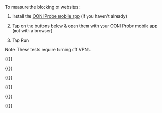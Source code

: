 To measure the blocking of websites:

1. Install the [OONI Probe mobile app](https://ooni.io/install/) (if you haven't already)

2. Tap on the buttons below & open them with your OONI Probe mobile app (not with a browser)

3. Tap Run

Note: These tests require turning off VPNs.

{{<oonibtn href="https://run.ooni.io/nettest?ta=%7B%22urls%22%3A+%5B%22https%3A%2F%2Fwww.skype.com%2F%22%2C+%22https%3A%2F%2Fwww.linkedin.com%2F%22%2C+%22https%3A%2F%2Ftwitter.com%2F%22%2C+%22https%3A%2F%2Fweb.whatsapp.com%2F%22%2C+%22https%3A%2F%2Fwww.facebook.com%2F%22%2C+%22https%3A%2F%2Fhangouts.google.com%2F%22%2C+%22https%3A%2F%2Fwww.snapchat.com%2F%22%2C+%22https%3A%2F%2Fwww.instagram.com%2F%22%2C+%22https%3A%2F%2Fwww.truecaller.com%2F%22%2C+%22https%3A%2F%2Fwww.viber.com%2F%22%2C+%22https%3A%2F%2Fline.me%2F%22%2C+%22https%3A%2F%2Fwww.tumblr.com%2F%22%2C+%22https%3A%2F%2Fwww.youtube.com%2F%22%5D%7D&tn=web_connectivity&mv=1.2.0" text="Test Social Media (13 urls)" >}}

{{<oonibtn href="https://run.ooni.io/nettest?ta=%7B%22urls%22%3A+%5B%22https%3A%2F%2Fwww.torproject.org%2F%22%2C+%22https%3A%2F%2Fpsiphon.ca%2F%22%2C+%22https%3A%2F%2Fgetlantern.org%2F%22%2C+%22https%3A%2F%2Fwww.tunnelbear.com%2F%22%2C+%22https%3A%2F%2Fwww.getoutline.org%2F%22%2C+%22http%3A%2F%2Fstealthchat.com%2F%22%2C+%22https%3A%2F%2Fwww.hotspotshield.com%2F%22%2C+%22https%3A%2F%2Fnordvpn.com%2F%22%2C+%22https%3A%2F%2Fwww.expressvpn.com%2F%22%2C+%22https%3A%2F%2Fwww.ipvanish.com%2F%22%2C+%22https%3A%2F%2Fwww.cyberghostvpn.com%2F%22%5D%7D&tn=web_connectivity&mv=1.2.0" text="Test VPNs (11 urls)" >}}

{{<oonibtn href="https://run.ooni.io/nettest?ta=%7B%22urls%22%3A+%5B%22http%3A%2F%2Fwww.seneweb.com%2F%22%2C+%22https%3A%2F%2Fsenego.com%2F%22%2C+%22https%3A%2F%2Fwww.leral.net%2F%22%2C+%22https%3A%2F%2Fwww.dakaractu.com%2F%22%2C+%22https%3A%2F%2Fwww.senenews.com%2F%22%2C+%22http%3A%2F%2Fxalimasn.com%2F%22%2C+%22https%3A%2F%2Fwww.xibar.net%2F%22%2C+%22http%3A%2F%2Fwww.rewmi.com%2F%22%2C+%22https%3A%2F%2Fwww.pressafrik.com%2F%22%2C+%22https%3A%2F%2Fwww.ndarinfo.com%2F%22%2C+%22http%3A%2F%2Fwww.planete-senegal.com%2F%22%2C+%22http%3A%2F%2Fwww.walf-groupe.com%2F%22%2C+%22https%3A%2F%2Fwww.senxibar.com%2F%22%2C+%22http%3A%2F%2Fwww.ledakarois.net%2F%22%2C+%22http%3A%2F%2Flesoleil.sn%2F%22%2C+%22https%3A%2F%2Fwww.setal.net%2F%22%2C+%22https%3A%2F%2Fwww.lequotidien.sn%2F%22%2C+%22http%3A%2F%2Fwww.sudonline.sn%2F%22%2C+%22https%3A%2F%2Fwww.koldanews.com%2F%22%2C+%22http%3A%2F%2Fwww.rts.sn%2F%22%2C+%22http%3A%2F%2Fwww.lasenegalaise.com%2F%22%2C+%22http%3A%2F%2Fsudfmsenradio.com%2F%22%2C+%22https%3A%2F%2Fwww.asfiyahi.org%2F%22%2C+%22https%3A%2F%2Fwww.au-senegal.com%2F%3Flang%3Dfr%22%2C+%22https%3A%2F%2Fwww.marodi.tv%2F%22%2C+%22http%3A%2F%2Fwww.dakarmatin.com%2F%22%2C+%22http%3A%2F%2Fnouvelhorizon.sn%2F%22%2C+%22http%3A%2F%2Fwww.nouvelhorizon-senegal.com%2F%22%2C+%22https%3A%2F%2Fallafrica.com%2Fsenegal%2F%22%2C+%22http%3A%2F%2Fwww.adakar.com%2F%22%2C+%22https%3A%2F%2Fwww.arenebi.com%2F%22%2C+%22http%3A%2F%2Fwww.devoircitoyen.fr%2F%22%2C+%22http%3A%2F%2Fhomeviewsenegal.com%2F%22%2C+%22https%3A%2F%2Fwww.igfm.sn%2F%22%2C+%22http%3A%2F%2Fwww.leuksenegal.com%2F%22%2C+%22http%3A%2F%2Fwww.sen24heures.com%2F%22%2C+%22http%3A%2F%2Fwww.seneplus.com%2F%22%2C+%22https%3A%2F%2Fnews.sen360.sn%2F%22%2C+%22http%3A%2F%2Fwww.aps.sn%2F%22%2C+%22http%3A%2F%2Fwww.enqueteplus.com%2F%22%2C+%22http%3A%2F%2Fwww.nouvelobs.com%2Ftag%2Fsenegal%22%2C+%22http%3A%2F%2Fwww.excaf.com%2Ftv.php%3Fidtv%3D1%22%2C+%22https%3A%2F%2F2stv.net%2F%22%2C+%22http%3A%2F%2Fwww.panapress.com%2F%22%2C+%22https%3A%2F%2Frsf.org%2Fen%2Fsenegal%22%2C+%22https%3A%2F%2Fwww.hrw.org%2Fafrica%2Fsenegal%22%2C+%22https%3A%2F%2Fwww.amnesty.org%2Fen%2Fcountries%2Fafrica%2Fsenegal%2F%22%2C+%22https%3A%2F%2Fwww.asutic.org%2F%22%2C+%22https%3A%2F%2Fwww.tostan.org%2Fprograms%2Fwhere-we-work%2Fsenegal%2F%22%2C+%22https%3A%2F%2Fwww.senegel.org%2F%22%2C+%22http%3A%2F%2Fwww.socialnetlink.org%2F%22%2C+%22https%3A%2F%2Fsenegad.wordpress.com%2F%22%2C+%22https%3A%2F%2Fwww.transparency.org%2Fcountry%2FSEN%22%2C+%22http%3A%2F%2Fp-a-i-sn.tripod.com%2F%22%2C+%22http%3A%2F%2Fwww.apr.sn%2F%22%2C+%22https%3A%2F%2Ffreedomhouse.org%2Freport%2Ffreedom-world%2F2018%2Fsenegal%22%2C+%22https%3A%2F%2Fwww.createaction.org%2F%22%2C+%22https%3A%2F%2Fwww.unenvironment.org%2Fexplore-topics%2Fgreen-economy%2Fwhat-we-do%2Fadvisory-services%2Fafrica-green-economy-project%2Fsenegal%22%2C+%22https%3A%2F%2Fwww.greenpeace.org%2Fafrica%2Ffr%2Ftag%2Fsenegal%2F%22%2C+%22http%3A%2F%2Flesgourmandisesdekarelle.com%2F%22%2C+%22http%3A%2F%2Fwww.makaila.fr%2F%22%2C+%22https%3A%2F%2Funfcs.org%2F%22%2C+%22https%3A%2F%2Fsenegaldaily.wordpress.com%2F%22%2C+%22https%3A%2F%2Fgams.be%2F%22%2C+%22https%3A%2F%2Fwww.thegirlgeneration.org%2Fregions%2Fsenegal%22%2C+%22https%3A%2F%2Forchidproject.org%2Fcountry%2Fsenegal%2F%22%2C+%22https%3A%2F%2Fplan-international.org%2Fsenegal%22%2C+%22https%3A%2F%2Fwww.alima-ngo.org%2Ffr%2F%22%2C+%22https%3A%2F%2Fwww.intrahealth.org%2Fcountries%2Fsenegal%22%2C+%22http%3A%2F%2Fwww.safeabortionwomensright.org%2Fcategory%2Fregion%2Fafrica%2Fsenegal%2F%22%2C+%22http%3A%2F%2Fwww.unaids.org%2Fen%2Fregionscountries%2Fcountries%2Fsenegal%22%2C+%22http%3A%2F%2Fendatiersmonde.org%2Finstit%2F%22%2C+%22http%3A%2F%2Finterculturaldimensions.org%2FHome.html%22%2C+%22http%3A%2F%2Fprometra.org%2F%22%2C+%22http%3A%2F%2Fbaabamaal.com%2F%22%2C+%22https%3A%2F%2Fwww.warime.com%2Fcallmoney%2Fchecking.zul%22%2C+%22https%3A%2F%2Fwww.jumia.sn%2F%22%2C+%22http%3A%2F%2Fwww.seneporno.com%2F%22%2C+%22https%3A%2F%2Fwww.commentcamarche.net%2F%22%2C+%22https%3A%2F%2Fwww.01net.com%2F%22%2C+%22https%3A%2F%2Fwww.canalplus-afrique.com%2F%22%2C+%22http%3A%2F%2Fwww.playvod-sn.com%2F%22%2C+%22http%3A%2F%2Fwww.wadr.org%2F%22%2C+%22http%3A%2F%2Ftekkisenegal.org%2F%22%2C+%22https%3A%2F%2Fwww.pasteflespatriotes.com%2F%22%2C+%22http%3A%2F%2Fmadicke2019.com%2F%22%2C+%22http%3A%2F%2Fissapresident.com%2F%22%2C+%22http%3A%2F%2Fidrissa-seck.com%2F%22%2C+%22https%3A%2F%2Frepubliquedesvaleurs.com%2F%22%2C+%22http%3A%2F%2Fact-senegal.com%2F%22%2C+%22https%3A%2F%2Fabdoul2019.org%2F%22%2C+%22http%3A%2F%2Fmacky-2019.com%2F%22%2C+%22http%3A%2F%2Fwww.grandparti.com%2F%22%2C+%22http%3A%2F%2Fpur2019.org%2F%22%2C+%22http%3A%2F%2Fwww.senegalboubess.sn%2F%22%2C+%22http%3A%2F%2Fwww.gueumsabopp.com%2F%22%2C+%22https%3A%2F%2Fcaravablogspot.blogspot.com%2F%22%2C+%22http%3A%2F%2Fapr.sn%2F%22%2C+%22https%3A%2F%2Fwww.guirassy.com%2F%22%2C+%22https%3A%2F%2Fs-u-d.com%2F%22%2C+%22http%3A%2F%2Fparti-rewmi.com%2F%22%2C+%22https%3A%2F%2Fwww.jengusenegal.com%2F%22%2C+%22https%3A%2F%2Fhadjibou2019.com%2F%22%2C+%22https%3A%2F%2Fpresident2019.com%2F%22%2C+%22http%3A%2F%2Fdakartimesnews.com%2F%22%2C+%22https%3A%2F%2Fsunubuzzsn.com%2F%22%2C+%22https%3A%2F%2Fwww.metrodakar.net%2F%22%2C+%22https%3A%2F%2Flimametti.com%2F%22%2C+%22https%3A%2F%2Fsunuelection.com%2F%22%2C+%22https%3A%2F%2Fthieydakar.net%2F%22%2C+%22https%3A%2F%2Fsanslimitesn.com%2F%22%2C+%22https%3A%2F%2Fgalsen221.com%2F%22%2C+%22https%3A%2F%2Femedia.sn%2F%22%2C+%22https%3A%2F%2Fsenegal-news.net%2F%22%2C+%22http%3A%2F%2Fleparcellois.com%2F%22%2C+%22https%3A%2F%2Fwww.senorama.com%2F%22%2C+%22https%3A%2F%2Fwww.vipeoples.net%2F%22%2C+%22https%3A%2F%2Fwww.sunuafrik.com%2F%22%2C+%22http%3A%2F%2Fsn2019.org%2F%22%2C+%22http%3A%2F%2Ftoutinfo.net%2F%22%2C+%22http%3A%2F%2Fletemoin.sn%2F%22%2C+%22http%3A%2F%2Finfosansfrontieres.com%2F%22%2C+%22https%3A%2F%2Fsenexalaat.com%2F%22%2C+%22https%3A%2F%2Fwww.cena.sn%2F%22%2C+%22http%3A%2F%2Flsdh.org%2F%22%2C+%22http%3A%2F%2Fraddho.com%2F%22%2C+%22http%3A%2F%2Famnesty.sn%2F%22%2C+%22http%3A%2F%2Fwww.congad.org%2F%22%2C+%22http%3A%2F%2Fwww.gradec.org%2F%22%2C+%22http%3A%2F%2Fwww.ongpacte.org%2F%22%2C+%22http%3A%2F%2Fwww.ong3d.org%2F%22%2C+%22https%3A%2F%2Fwww.samacarte.org%2F%22%2C+%22https%3A%2F%2Fsunuvote.com%2F%22%2C+%22http%3A%2F%2Fgoreeinstitut.org%2F%22%2C+%22https%3A%2F%2Fsenegalvote.org%2F%22%5D%7D&tn=web_connectivity&mv=1.2.0" text="Test Senegal (135 urls)" >}}

{{<oonibtn href="https://run.ooni.io/nettest?ta=%7B%22urls%22%3A+%5B%22http%3A%2F%2F234next.com%2F%22%2C+%22http%3A%2F%2Fdailyindependentnig.com%2F%22%2C+%22http%3A%2F%2Fe-expressnigeria.com%2F%22%2C+%22http%3A%2F%2Ffriendzdiary.com%2F%22%2C+%22http%3A%2F%2Fnewlagostimes.com%2F%22%2C+%22http%3A%2F%2Fnewsjournal.com.ng%2F%22%2C+%22http%3A%2F%2Fnewtelegraphonline.com%2F%22%2C+%22http%3A%2F%2Fnigerianobservernews.com%2F%22%2C+%22http%3A%2F%2Fpmnewsnigeria.com%2F%22%2C+%22http%3A%2F%2Fpremiumtimesng.com%2F%22%2C+%22http%3A%2F%2Fwww.blackplanet.com%2F%22%2C+%22http%3A%2F%2Fwww.blueprint.ng%2F%22%2C+%22http%3A%2F%2Fwww.businessdayonline.com%2F%22%2C+%22http%3A%2F%2Fwww.championnews.com.ng%2F%22%2C+%22http%3A%2F%2Fwww.compassnewspaper.com.ng%2F%22%2C+%22http%3A%2F%2Fwww.completesportsnigeria.com%2F%22%2C+%22http%3A%2F%2Fwww.dailytimes.ng%2F%22%2C+%22http%3A%2F%2Fwww.daylight.ng%2F%22%2C+%22http%3A%2F%2Fwww.gnaija.net%2F%22%2C+%22http%3A%2F%2Fwww.guardian.ng%2F%22%2C+%22http%3A%2F%2Fwww.hallmarknews.com%2F%22%2C+%22http%3A%2F%2Fwww.leadership.ng%2Fnga%2F%22%2C+%22http%3A%2F%2Fwww.naijaborn.com%2F%22%2C+%22http%3A%2F%2Fwww.naijapals.com%2F%22%2C+%22http%3A%2F%2Fwww.naijavideos.com%2F%22%2C+%22http%3A%2F%2Fwww.nationalmirroronline.net%2F%22%2C+%22http%3A%2F%2Fwww.nationalnetworkonline.com%2F%22%2C+%22http%3A%2F%2Fwww.newswatchdirect.com%2F%22%2C+%22http%3A%2F%2Fwww.osundefender.org%2F%22%2C+%22http%3A%2F%2Fwww.plus.friendite.com%2F%22%2C+%22http%3A%2F%2Fwww.punchng.com%2F%22%2C+%22http%3A%2F%2Fwww.skilledafricans.com%2F%22%2C+%22http%3A%2F%2Fwww.sunnewsonline.com%2F%22%2C+%22http%3A%2F%2Fwww.tell.ng%2F%22%2C+%22http%3A%2F%2Fwww.thenationonlineng.net%2F%22%2C+%22http%3A%2F%2Fwww.thetidenewsonline.com%2F%22%2C+%22http%3A%2F%2Fwww.thisdaylive.com%2F%22%2C+%22http%3A%2F%2Fwww.tribuneonlineng.com%2F%22%2C+%22http%3A%2F%2Fwww.vanguardngr.com%2F%22%2C+%22http%3A%2F%2Fwww.yarnme.com.ng%2F%22%2C+%22http%3A%2F%2Fwww.bbc.com%2Fhausa%2F%22%2C+%22http%3A%2F%2Fwww.bbchausa.com%2F%22%2C+%22http%3A%2F%2Fwww.igbofocus.co.uk%2F%22%2C+%22http%3A%2F%2Fwww.ipobgovernment.org%2F%22%2C+%22http%3A%2F%2Fwww.biafraland.com%2F%22%2C+%22http%3A%2F%2Fbiafraradio.com%2F%22%2C+%22http%3A%2F%2Fbiafranet.com%2F%22%2C+%22http%3A%2F%2Fwww.thebiafrastars.co%2F%22%2C+%22http%3A%2F%2Fwww.biafraforum.com%2F%22%2C+%22http%3A%2F%2Fwww.biafrainc.com%2F%22%2C+%22http%3A%2F%2Fwww.biafra.info%2F%22%2C+%22http%3A%2F%2Fwww.biafranigeriaworld.com%2F%22%2C+%22http%3A%2F%2Fwww.ekwenche.org%2F%22%2C+%22http%3A%2F%2Fwww.gobiafra.com%2F%22%2C+%22http%3A%2F%2Fwww.ustream.tv%2Fchannel%2Fbiafra-television%22%2C+%22http%3A%2F%2Fwww.biafrasay.com%2F%22%2C+%22http%3A%2F%2Fwww.bafmembers.com%2F%22%2C+%22http%3A%2F%2Fwww.thebiafrapost.com%2F%22%2C+%22http%3A%2F%2Fwww.naij.com%2F%22%2C+%22http%3A%2F%2Fwww.thebiafraherald.co%2F%22%2C+%22http%3A%2F%2Fwww.biafra.com%2F%22%2C+%22http%3A%2F%2Fwww.biafra.net%2F%22%2C+%22http%3A%2F%2Fwww.biafra.club%2F%22%2C+%22http%3A%2F%2Fwww.freennamdikanu.com%2F%22%2C+%22http%3A%2F%2Fwww.restoringbiafranationhood.info%2F%22%2C+%22http%3A%2F%2Fsaharareporters.com%2F%22%2C+%22https%3A%2F%2Fwww.islamicmovement.org%2F%22%2C+%22http%3A%2F%2Fimnig.org%2F%22%2C+%22https%3A%2F%2Fnostringsng.com%2F%22%2C+%22http%3A%2F%2Fnaijalez.com%2F%22%2C+%22http%3A%2F%2Fwww.bisialimifoundation.org%2F%22%2C+%22https%3A%2F%2Fig.wikipedia.org%2F%22%2C+%22https%3A%2F%2Fen.wikibooks.org%2F%22%2C+%22https%3A%2F%2Fen.wiktionary.org%2F%22%2C+%22https%3A%2F%2Fsimple.wikipedia.org%2F%22%2C+%22https%3A%2F%2Fwikimediafoundation.org%2F%22%2C+%22https%3A%2F%2Fwww.vanguardngr.com%2F%22%2C+%22http%3A%2F%2Fdailypost.ng%2F%22%2C+%22https%3A%2F%2Fpunchng.com%2F%22%2C+%22https%3A%2F%2Fwww.premiumtimesng.com%2F%22%2C+%22https%3A%2F%2Fbuzznigeria.com%2F%22%2C+%22http%3A%2F%2Fguardian.ng%2F%22%2C+%22https%3A%2F%2Fleadership.ng%2F%22%2C+%22http%3A%2F%2Fsunnewsonline.com%2F%22%2C+%22http%3A%2F%2Fwww.pmnewsnigeria.com%2F%22%2C+%22http%3A%2F%2Fwww.dailytrust.com.ng%2F%22%2C+%22https%3A%2F%2Fwww.naijanews.com%2F%22%2C+%22http%3A%2F%2Fwww.channelstv.com%2F%22%2C+%22https%3A%2F%2Fwww.nationalmirroronline.net%2F%22%2C+%22https%3A%2F%2Fwww.nairaland.com%2F%22%2C+%22https%3A%2F%2Fwww.businessdayonline.com%2F%22%2C+%22https%3A%2F%2Fnigeriaworld.com%2F%22%2C+%22http%3A%2F%2Fwww.theadvocatengr.com%2F%22%2C+%22http%3A%2F%2Fwww.nigerianobservernews.com%2F%22%2C+%22http%3A%2F%2Fnigerianpilot.com%2F%22%2C+%22http%3A%2F%2Fbusinessnews.com.ng%2F%22%2C+%22http%3A%2F%2Fwww.nationaldailyng.com%2F%22%2C+%22http%3A%2F%2Fwww.theabujainquirer.com%2F%22%2C+%22https%3A%2F%2Fwww.blueprint.ng%2F%22%2C+%22https%3A%2F%2Fnationalaccordnewspaper.com%2F%22%2C+%22https%3A%2F%2Fwww.naijaturnup.com%2F%22%2C+%22https%3A%2F%2Ftell.ng%2F%22%2C+%22http%3A%2F%2Fwww.imotrumpeta.com%2F%22%2C+%22http%3A%2F%2Fwww.networkafrica.com%2F%22%2C+%22http%3A%2F%2Fwww.nigeriannews.com%2F%22%2C+%22https%3A%2F%2Fwww.pulse.ng%2F%22%2C+%22http%3A%2F%2Finformationng.com%2F%22%2C+%22https%3A%2F%2Fwww.thecable.ng%2F%22%2C+%22https%3A%2F%2Fwww.nigerianbulletin.com%2F%22%2C+%22https%3A%2F%2Fnewsrescue.com%2F%22%2C+%22http%3A%2F%2Fwww.nigerianeye.com%2F%22%2C+%22https%3A%2F%2Fwww.onlinenigeria.com%2F%22%2C+%22https%3A%2F%2Fnaijagists.com%2F%22%2C+%22http%3A%2F%2Fwww.ladunliadinews.com%2F%22%2C+%22https%3A%2F%2Fwww.thetrentonline.com%2F%22%2C+%22https%3A%2F%2Fwww.lindaikejisblog.com%2F%22%2C+%22http%3A%2F%2Fwww.ogbongeblog.com%2F%22%2C+%22https%3A%2F%2Fwww.360nobs.com%2F%22%2C+%22https%3A%2F%2Fwww.bellanaija.com%2F%22%2C+%22https%3A%2F%2Fnotjustok.com%2F%22%2C+%22http%3A%2F%2Fomojuwa.com%2F%22%2C+%22https%3A%2F%2Fynaija.com%2F%22%2C+%22https%3A%2F%2Fmedium.com%2Ftechloy%22%2C+%22https%3A%2F%2Fwww.writersincharge.com%2Fblog%2F%22%2C+%22http%3A%2F%2Fwww.naijaloaded.com.ng%2F%22%2C+%22http%3A%2F%2Fwww.sisiyemmie.com%2F%22%2C+%22https%3A%2F%2Flailasnews.com%2F%22%2C+%22http%3A%2F%2Fwww.olufamous.com%2F%22%2C+%22http%3A%2F%2Fwww.dimmaumeh.com%2F%22%2C+%22https%3A%2F%2Fwww.jobberman.com%2Fblog%2F%22%2C+%22https%3A%2F%2Fwww.naijavibe.net%2F%22%2C+%22https%3A%2F%2Fcampusportalng.com%2F%22%2C+%22http%3A%2F%2Fkissesandhuggs.org%2F%22%2C+%22http%3A%2F%2Fwww.infashionrehab.com%2F%22%2C+%22https%3A%2F%2Fhealthsaveblog.com%2F%22%2C+%22https%3A%2F%2Fmisspetitenigeria.blogspot.com%2F%22%2C+%22http%3A%2F%2Falakija.com%2Fblog%2F%22%2C+%22https%3A%2F%2Fdarlingtonpeters.com%2F%22%2C+%22https%3A%2F%2Fgoonerdaily.com%2F%22%2C+%22https%3A%2F%2Fwww.thenigerianvoice.com%2F%22%2C+%22https%3A%2F%2Fnigerianstalk.org%2F%22%2C+%22https%3A%2F%2Fnigerianpolity.blogspot.com%2F%22%2C+%22http%3A%2F%2Fnigeriapoliticsonline.com%2F%22%2C+%22http%3A%2F%2Fwww.inecnigeria.org%2F%22%2C+%22https%3A%2F%2Fwww.ifes.org%2Fnigeria%22%2C+%22http%3A%2F%2Fatiku.org%2F%22%2C+%22https%3A%2F%2Fparadigmhq.org%2F%22%2C+%22https%3A%2F%2Faacparty.com%2F%22%2C+%22https%3A%2F%2Fkowaparty.com.ng%2F%22%2C+%22https%3A%2F%2Fwww.anrp.org.ng%2F%22%2C+%22https%3A%2F%2Falliancefornewnigeria.org%2F%22%2C+%22https%3A%2F%2Fapc.com.ng%2F%22%2C+%22http%3A%2F%2Fwww.socialistnigeria.org%2F%22%2C+%22http%3A%2F%2Fwww.jmpp.ng%2F%22%2C+%22http%3A%2F%2Flabourparty.ng%2F%22%2C+%22https%3A%2F%2Fwww.nationalinterestparty.com%2F%22%2C+%22http%3A%2F%2Fpeoplesdemocraticparty.com.ng%2F%22%2C+%22https%3A%2F%2Fyouthpartyng.com%2F%22%2C+%22http%3A%2F%2Fwww.eces.eu%2Fposts%2Feces-in-nigeria%22%2C+%22http%3A%2F%2Fwww.hurilaws.org%2F%22%2C+%22https%3A%2F%2Fwww.hrw.org%2Fworld-report%2F2018%2Fcountry-chapters%2Fnigeria%22%2C+%22https%3A%2F%2Fwww.hrw.org%2Fafrica%2Fnigeria%22%2C+%22https%3A%2F%2Fwww.amnestyusa.org%2Fcountries%2Fnigeria%2F%22%2C+%22https%3A%2F%2Fwww.nigeriarights.gov.ng%2F%22%2C+%22https%3A%2F%2Fwww.amnesty.org%2Fen%2Fcountries%2Fafrica%2Fnigeria%2Freport-nigeria%2F%22%2C+%22https%3A%2F%2Fwordpress.clarku.edu%2Fid125-womansrightsedu%2Fblog-posts%2Fwomens-rights-in-nigeria%2F%22%2C+%22https%3A%2F%2Fwww.wikigender.org%2Fwiki%2Fafrica-for-womens-rights-nigeria%2F%22%2C+%22https%3A%2F%2Fwww.genderindex.org%2Fcountry%2Fnigeria%2F%22%2C+%22https%3A%2F%2Fwww.womenforwomen.org%2Fwhat-we-do%2Fcountries%2Fnigeria%22%2C+%22https%3A%2F%2Fminorityrights.org%2Fcountry%2Fnigeria%2F%22%2C+%22http%3A%2F%2Fwww.ipob.org%2F%22%2C+%22https%3A%2F%2Fwww.bisialimifoundation.org%2F%22%2C+%22https%3A%2F%2Fwww.onescene.com%2Fprofiles%2FNG%2F%22%2C+%22http%3A%2F%2Fthe-ipf.com%2F2016%2F06%2F09%2Fhomosexuality-nigeria-young-lgbt%2F%22%2C+%22http%3A%2F%2Fwww.bisialimi.com%2F%22%2C+%22https%3A%2F%2Fwww.kehindebademosi.org%2F%22%2C+%22http%3A%2F%2Fwww.houseofrainbow.org%2F%22%2C+%22https%3A%2F%2Fqueeralliancenigeria.wordpress.com%2F%22%2C+%22https%3A%2F%2Fqueeralliancenigeria.blogspot.com%2F%22%2C+%22http%3A%2F%2Fwww.nes.org.ng%2F%22%2C+%22http%3A%2F%2Fwww.necorng.org%2F%22%2C+%22http%3A%2F%2Fwepnigeria.net%2F%22%2C+%22http%3A%2F%2Fwww.ncfnigeria.org%2F%22%2C+%22http%3A%2F%2Fledapnigeria.org%2Fprogrammes%2Fwomen-rights%2F%22%2C+%22http%3A%2F%2Fwomenconsortiumofnigeria.org%2F%22%2C+%22http%3A%2F%2Fwww.fida.org.ng%2F%22%2C+%22https%3A%2F%2Fwrapanigeria.org%2F%22%2C+%22http%3A%2F%2Fwww.nigerianorganisationofwomen.com%2F%22%2C+%22https%3A%2F%2Fnaijaplanet.com%2F%22%2C+%22https%3A%2F%2Fnigeriandating.com%2F%22%2C+%22https%3A%2F%2Fwww.nigerianchristiansingles.com%2F%22%2C+%22http%3A%2F%2Fwww.nigerian-dating.com%2F%22%2C+%22https%3A%2F%2Fwww.flirtnaija.ng%2F%22%2C+%22http%3A%2F%2Fwww.unaids.org%2Fen%2Fregionscountries%2Fcountries%2Fnigeria%22%2C+%22https%3A%2F%2Fwww.aidsmap.com%2FNigeria%2Fcat%2F1348%2F%22%2C+%22https%3A%2F%2Fwww.apin.org.ng%2F%22%2C+%22https%3A%2F%2Fwww.unicef.org%2Fnigeria%2Fhiv_aids.html%22%2C+%22http%3A%2F%2Fppfn.org%2F%22%2C+%22https%3A%2F%2Fwww.jumia.com.ng%2F%22%2C+%22http%3A%2F%2Freachnaija.com%2F%22%2C+%22https%3A%2F%2Fpunchng.com%2Fthe-nigerian-civil-war-in-pictures%2F%22%2C+%22https%3A%2F%2Fndani.tv%2F%22%2C+%22https%3A%2F%2Fwww.zeratv.com%2F%22%2C+%22https%3A%2F%2Firokotv.com%2F%22%2C+%22https%3A%2F%2Fwabiazo.com%2F%22%2C+%22http%3A%2F%2Fwww.lagosmeet.com%2F%22%2C+%22http%3A%2F%2Fwww.wizkidofficial.com%2F%22%2C+%22http%3A%2F%2Fwww.starboymusic.com%2F%22%2C+%22https%3A%2F%2Fwww.iamdavido.com%2F%22%2C+%22http%3A%2F%2Fwww.hknrecords.com%2F%22%2C+%22https%3A%2F%2Fwww.yemialadeofficial.com%2F%22%2C+%22https%3A%2F%2Fpeoplesdemocraticparty.com.ng%2F%22%2C+%22http%3A%2F%2Feie.ng%2F%22%2C+%22http%3A%2F%2Fyourbudgit.com%2F%22%2C+%22http%3A%2F%2Fwww.tracka.ng%2F%22%2C+%22http%3A%2F%2Fprocurementmonitor.org%2Fppdc%2F%22%2C+%22http%3A%2F%2Fwww.femifanikayode.org%2F%22%2C+%22http%3A%2F%2Fwww.renoomokri.org%2F%22%2C+%22https%3A%2F%2Fwww.channelstv.com%2F%22%2C+%22https%3A%2F%2Fgidifeed.com%2F%22%2C+%22http%3A%2F%2Fwww.bringbackourgirls.ng%2F%22%2C+%22http%3A%2F%2Fsituationroom.placng.org%2F%22%2C+%22http%3A%2F%2Fradiobiafra.co%2F%22%2C+%22http%3A%2F%2Fwww.biafratv.co%2F%22%2C+%22http%3A%2F%2Fbiafranigeriaworld.com%2F%22%2C+%22http%3A%2F%2Fwww.waado.org%2F%22%2C+%22http%3A%2F%2Fwww.nigerdeltaavengers.org%2F%22%2C+%22http%3A%2F%2Fwww.easternsun.tk%2F%22%2C+%22https%3A%2F%2Fwww.lnctoday.com%2F%22%2C+%22https%3A%2F%2Fwww.actionallianceng.org%2F%22%2C+%22https%3A%2F%2Fsowore2019.org%2F%22%2C+%22http%3A%2F%2Fabp.org.ng%2F%22%2C+%22https%3A%2F%2Fnationinprogress.org%2F%22%2C+%22http%3A%2F%2Fadcparty.org.ng%2F%22%2C+%22https%3A%2F%2Fwww.adp.ng%2F%22%2C+%22https%3A%2F%2Fagap.org.ng%2F%22%2C+%22https%3A%2F%2Fapdang.org%2F%22%2C+%22http%3A%2F%2Fwww.nlcng.org%2F%22%2C+%22http%3A%2F%2Fwww.nigerianbar.org.ng%2F%22%2C+%22http%3A%2F%2Ftundebakare.com%2F%22%2C+%22http%3A%2F%2Fwww.femiaribisala.com%2F%22%2C+%22https%3A%2F%2Fwww.icirnigeria.org%2F%22%2C+%22http%3A%2F%2Fatiku.org%2Faa%2F%22%2C+%22http%3A%2F%2Fwww.atikuabubakar2019.org%2F%22%2C+%22https%3A%2F%2Fnew.iamatikulated.com%2F%22%2C+%22http%3A%2F%2Fwww.reubenabati.com.ng%2F%22%2C+%22http%3A%2F%2Fwww.abubakarbukolasaraki.com%2F%22%2C+%22http%3A%2F%2Fdpc.com.ng%2F%22%2C+%22https%3A%2F%2Fgdpn.com.ng%2Findex%22%2C+%22https%3A%2F%2Fnortheaststaronline.com%2F%22%2C+%22http%3A%2F%2Fthepolitico.com.ng%2F%22%2C+%22http%3A%2F%2Flegacypartyofnigeria.blogspot.com%2F%22%2C+%22http%3A%2F%2Fmdp.org.ng%2F%22%2C+%22http%3A%2F%2Fnationalactioncouncil.ng%2F%22%2C+%22https%3A%2F%2Ffeladurotoye.net%2F%22%2C+%22https%3A%2F%2Fkingsleycmoghalu.com%2F%22%2C+%22http%3A%2F%2Fwww.ncp.org.ng%2F%22%2C+%22http%3A%2F%2Fwww.npm.com.ng%2F%22%2C+%22https%3A%2F%2Fwww.nrm.org.ng%2F%22%2C+%22http%3A%2F%2Fprovidencepeoplescongress.org%2F%22%2C+%22http%3A%2F%2Fwww.ngrwailers.com%2F%22%2C+%22http%3A%2F%2Fwww.wailersng.com%2F%22%2C+%22http%3A%2F%2Fwww.rebuildnigeriaparty.org%2F%22%2C+%22https%3A%2F%2Frestorationparty.org.ng%2F%22%2C+%22http%3A%2F%2Fwww.pppnigeria.org%2F%22%2C+%22https%3A%2F%2Fprp.com.ng%2F%22%2C+%22http%3A%2F%2Fpeoplestrust.ng%2F%22%2C+%22https%3A%2F%2Felection.org.ng%2F%22%2C+%22https%3A%2F%2Fwww.mercycorps.org%2Fcountries%2Fnigeria%22%2C+%22http%3A%2F%2Fwww.nnngo.org%2F%22%2C+%22https%3A%2F%2Fwww.tydanjumafoundation.org%2F%22%2C+%22http%3A%2F%2Fccgnigeria.org%2F%22%2C+%22http%3A%2F%2Fwww.cddwestafrica.org%2F%22%2C+%22https%3A%2F%2Fwww.legit.ng%2F%22%2C+%22https%3A%2F%2Fhausa.legit.ng%2F%22%2C+%22http%3A%2F%2Fwww.eserc.org%2F%22%2C+%22https%3A%2F%2Ffatefoundation.org%2F%22%2C+%22https%3A%2F%2Fwww.kind.org%2F%22%2C+%22https%3A%2F%2Fwww.ndpifoundation.org%2F%22%2C+%22https%3A%2F%2Fpindfoundation.org%2F%22%2C+%22http%3A%2F%2Fwww.tiwalola.org%2F%22%2C+%22http%3A%2F%2Fwww.yorubafoundation.org.uk%2F%22%2C+%22http%3A%2F%2Fohanezendigboenugu.org%2F%22%2C+%22http%3A%2F%2Fobindigbo.com.ng%2F%22%2C+%22https%3A%2F%2Fwww.salvationarmy.org%2Fihq%2Fnigeria%22%2C+%22https%3A%2F%2Fwww.elevatenews.com%2F%22%2C+%22http%3A%2F%2Fwww.nigerianmonitor.com%2F%22%2C+%22https%3A%2F%2Fwww.tribuneonlineng.com%2F%22%2C+%22http%3A%2F%2Fporscheclassy.com%2F%22%2C+%22http%3A%2F%2Fwww.aitonline.tv%2F%22%2C+%22http%3A%2F%2Fwww.galaxytvonline.com%2F%22%2C+%22http%3A%2F%2Fsilverbirdtv.com%2F%22%2C+%22https%3A%2F%2Fprnigeria.com%2F%22%2C+%22https%3A%2F%2Fwww.concisenews.global%2F%22%2C+%22https%3A%2F%2Fnigerianpilot.com%2F%22%2C+%22https%3A%2F%2Fwww.today.ng%2F%22%2C+%22http%3A%2F%2Fwww.informationng.com%2F%22%2C+%22https%3A%2F%2Fthewillnigeria.com%2Fnews%2F%22%2C+%22https%3A%2F%2Fodili.net%2F%22%2C+%22https%3A%2F%2F1push.ng%2F%22%2C+%22http%3A%2F%2Fpointblanknews.com%2Fpbn%2F%22%2C+%22https%3A%2F%2Fbounce.ng%2F%22%2C+%22https%3A%2F%2Fwww.247nigerianewsupdate.co%2F%22%2C+%22http%3A%2F%2Fwww.cnsng.org%2F%22%2C+%22https%3A%2F%2Fnewsflash.ng%2F%22%2C+%22https%3A%2F%2Fpersecondnews.com%2F%22%2C+%22https%3A%2F%2Fnigeriannet.com%2F%22%2C+%22http%3A%2F%2Fnaija247news.com%2F%22%2C+%22https%3A%2F%2Fwww.newsheadlines.com.ng%2F%22%2C+%22https%3A%2F%2Fwww.codewit.com%2F%22%2C+%22http%3A%2F%2Fdesertherald.com%2F%22%2C+%22https%3A%2F%2Fereporternews.com%2F%22%2C+%22http%3A%2F%2Ffreshangleng.com%2F%22%2C+%22https%3A%2F%2Fionigeria.com%2F%22%2C+%22https%3A%2F%2Felombah.com%2F%22%5D%7D&tn=web_connectivity&mv=1.2.0" text="Test Nigeria (315 urls)" >}}


{{<oonibtn href="https://run.ooni.io/nettest?ta=%7B%22urls%22%3A+%5B%22http%3A%2F%2Fwww.tremendanota.com%2F%22%2C+%22http%3A%2F%2Fcubadecide.org%2F%22%2C+%22https%3A%2F%2Fcubadecide.org%2F%22%2C+%22https%3A%2F%2Fwww.tremendanota.com%2F%22%2C+%22http%3A%2F%2Fwww.diariodecuba.com%2F%22%2C+%22https%3A%2F%2Fwww.revistaelestornudo.com%2F%22%2C+%22https%3A%2F%2Fwww.cibercuba.com%2F%22%2C+%22http%3A%2F%2Fwww.cibercuba.com%2F%22%2C+%22https%3A%2F%2Fwww.immigratemanitoba.com%2F%22%2C+%22http%3A%2F%2Fwww.therealcuba.com%2F%22%2C+%22http%3A%2F%2Fconexioncubana.net%2F%22%2C+%22http%3A%2F%2Fcubanology.com%2F%22%2C+%22http%3A%2F%2Fen.cubadebate.cu%2F%22%2C+%22http%3A%2F%2Fcubanosinfronteras.blogspot.com%2F%22%2C+%22http%3A%2F%2Fmiscelaneasdecuba.net%2F%22%2C+%22http%3A%2F%2Fnetforcuba.org%2F%22%2C+%22http%3A%2F%2Fpscuba.org%2F%22%2C+%22http%3A%2F%2Fmartinoticias.com%2F%22%2C+%22http%3A%2F%2Ftherealcuba.com%2F%22%2C+%22http%3A%2F%2Fooni.io%2F%22%2C+%22https%3A%2F%2Fooni.io%2F%22%2C+%22https%3A%2F%2Fooni.torproject.org%2F%22%2C+%22http%3A%2F%2Fooni.torproject.org%2F%22%2C+%22http%3A%2F%2Fwww.agendacuba.org%2F%22%2C+%22http%3A%2F%2Fwww.alpha66.org%2F%22%2C+%22http%3A%2F%2Fwww.alternativabolivariana.org%2F%22%2C+%22http%3A%2F%2Fwww.14ymedio.com%2F%22%2C+%22http%3A%2F%2Fwww.asambleasociedadcivilcuba.info%2F%22%2C+%22https%3A%2F%2Fwww.14ymedio.com%2F%22%2C+%22http%3A%2F%2Fwww.cartadecuba.org%2F%22%2C+%22http%3A%2F%2Fwww.baracuteycubano.blogspot.com%2F%22%2C+%22http%3A%2F%2Fwww.conocereisdeverdad.org%2F%22%2C+%22http%3A%2F%2Fwww.cubacenter.org%2F%22%2C+%22http%3A%2F%2Fwww.cubademocraciayvida.org%2F%22%2C+%22http%3A%2F%2Fwww.cubaencuentro.com%2F%22%2C+%22http%3A%2F%2Fwww.cubaeuropa.com%2F%22%2C+%22http%3A%2F%2Fwww.cubafreepress.org%2F%22%2C+%22http%3A%2F%2Fwww.cubalibredigital.com%2F%22%2C+%22http%3A%2F%2Fwww.cubamatinal.com%2F%22%2C+%22http%3A%2F%2Fwww.cubaliberal.org%2F%22%2C+%22http%3A%2F%2Fwww.cubanuestra.nu%2F%22%2C+%22http%3A%2F%2Fwww.cubanet.org%2F%22%2C+%22https%3A%2F%2Fwww.cubanet.org%2F%22%2C+%22http%3A%2F%2Fwww.damasdeblanco.com%2F%22%2C+%22http%3A%2F%2Fwww.desdecuba.com%2Fdimas%2F%22%2C+%22http%3A%2F%2Fwww.desdecuba.com%2Fsin_evasion%2F%22%2C+%22http%3A%2F%2Fwww.directorio.org%2F%22%2C+%22http%3A%2F%2Fwww.desdelahabana.net%2F%22%2C+%22http%3A%2F%2Fwww.hermanos.org%2F%22%2C+%22http%3A%2F%2Fwww.hispanocubana.org%2F%22%2C+%22http%3A%2F%2Fwww.lacasaazulcubana.blogspot.com%2F%22%2C+%22http%3A%2F%2Fwww.lanuevacuba.com%2F%22%2C+%22http%3A%2F%2Fwww.netforcuba.org%2F%22%2C+%22http%3A%2F%2Fwww.nuevoaccion.com%2F%22%2C+%22http%3A%2F%2Fwww.nationsencyclopedia.com%2FAmericas%2FCuba-ENVIRONMENT.html%22%2C+%22http%3A%2F%2Fwww.payolibre.com%2F%22%2C+%22http%3A%2F%2Fwww.solidaridadconcuba.com%2F%22%5D%7D&tn=web_connectivity&mv=1.2.0" text="Test Cuba (56 urls)" >}}

{{<oonibtn href="https://run.ooni.io/nettest?ta=%7B%22urls%22%3A+%5B%22https%3A%2F%2Fwww.tremendanota.com%2F%22%2C+%22http%3A%2F%2Fwww.diariodecuba.com%2F%22%2C+%22https%3A%2F%2Fwww.cibercuba.com%2F%22%2C+%22http%3A%2F%2Flaredcubana.blogspot.com%2F%22%2C+%22https%3A%2F%2Fwww.revistaelestornudo.com%2F%22%2C+%22https%3A%2F%2Fwww.amnestyusa.org%2F%22%2C+%22https%3A%2F%2Fwww.immigratemanitoba.com%2F%22%2C+%22http%3A%2F%2Fwww.diariodecuba.co%2F%22%2C+%22http%3A%2F%2Fwww.siju.com%2F%22%2C+%22https%3A%2F%2Fproyectoinventario.org%2F%22%2C+%22https%3A%2F%2Fooni.io%2F%22%2C+%22https%3A%2F%2Fooni.torproject.org%2F%22%2C+%22http%3A%2F%2Fwww.tremendanota.com%2F%22%2C+%22http%3A%2F%2Fwww.therealcuba.com%2F%22%2C+%22https%3A%2F%2Fwww.transparency.org%2Fcountry%2FCUB%22%2C+%22http%3A%2F%2Fwww.workers.org%2F2016%2F12%2F15%2Fcubas-fundamental-human-rights%2F%22%2C+%22http%3A%2F%2Fconvivenciacuba.es%2Fintramuros%2F%22%2C+%22http%3A%2F%2Fcriolloliberal.blogspot.com%2F%22%2C+%22https%3A%2F%2Fwww.un.org%2Fapps%2Fnews%2Fstory.asp%3FNewsID%3D56601%22%2C+%22http%3A%2F%2Fwww.bbc.com%2Fmundo%2F%22%2C+%22http%3A%2F%2Fwww.bbcmundo.com%2F%22%2C+%22http%3A%2F%2Fccdhrn.org%2F%22%2C+%22http%3A%2F%2Fwwwcirobianchi.blogia.com%2F%22%2C+%22http%3A%2F%2Fwww.revolico.com%2F%22%2C+%22http%3A%2F%2Fvictimsofcommunism.org%2F%22%2C+%22http%3A%2F%2Fblog.victimsofcommunism.org%2F%22%2C+%22http%3A%2F%2Fabajofidel.blogspot.com%2F%22%2C+%22http%3A%2F%2Fabiculiberal.blogspot.com%2F%22%2C+%22http%3A%2F%2Falbertomuller.net%2F%22%2C+%22http%3A%2F%2Falgodar.blogspot.com%2F%22%2C+%22http%3A%2F%2Famanecerdecuba.blogspot.com%2F%22%2C+%22http%3A%2F%2Farchivodeconnie.annaillustration.com%2F%22%2C+%22http%3A%2F%2Farique.50webs.com%2F%22%2C+%22http%3A%2F%2Farmandotejuca.blogspot.com%2F%22%2C+%22http%3A%2F%2Farrozconpunk.blogspot.com%2F%22%2C+%22http%3A%2F%2Fblogdearique.blogspot.com%2F%22%2C+%22http%3A%2F%2Fblogforcuba.typepad.com%2F%22%2C+%22http%3A%2F%2Fblogforcuba.typepad.com%2Fmy_weblog%2F%22%2C+%22http%3A%2F%2Fbloggeras.wordpress.com%2F%22%2C+%22http%3A%2F%2Fbloggersforcubanliberty.blogspot.com%2F%22%2C+%22http%3A%2F%2Fblogssobrecuba.blogspot.com%2F%22%2C+%22http%3A%2F%2Fbuenavistavcuba.blogcindario.com%2F%22%2C+%22http%3A%2F%2Fcandidatesoncuba.blogspot.com%2F%22%2C+%22http%3A%2F%2Fcastrianism.blogspot.com%2F%22%2C+%22http%3A%2F%2Fcoalitionofcubanamericanwomen.blogspot.com%2F%22%2C+%22http%3A%2F%2Fconexioncubana.net%2F%22%2C+%22http%3A%2F%2Fcontigo-en-la-distancia.blogspot.com%2F%22%2C+%22http%3A%2F%2Fcontraelsida.blogspot.com%2F%22%2C+%22http%3A%2F%2Fcuba.blogspot.com%2F%22%2C+%22http%3A%2F%2Fcuba.campusvirtualsp.org%2F%22%2C+%22http%3A%2F%2Fcuba21.blogspot.com%2F%22%2C+%22http%3A%2F%2Fcubaalamano.net%2F%22%2C+%22http%3A%2F%2Fcubaarchive.org%2F%22%2C+%22http%3A%2F%2Fcubabit.blogspot.com%2F%22%2C+%22http%3A%2F%2Fcubacatolica.blogcindario.com%2F%22%2C+%22http%3A%2F%2Fcubacatolica.blogspot.com%2F%22%2C+%22http%3A%2F%2Fcubacontraelsida.blogspot.com%2F%22%2C+%22http%3A%2F%2Fcubadata.blogspot.com%2F%22%2C+%22http%3A%2F%2Fcubadice.blogspot.com%2F%22%2C+%22https%3A%2F%2Fcubafakenews.blogspot.com%2F%22%2C+%22http%3A%2F%2Fcubahumor.blogspot.com%2F%22%2C+%22http%3A%2F%2Fcubaindependiente.blogspot.com%2F%22%2C+%22http%3A%2F%2Fcubalpairo.blogspot.com%2F%22%2C+%22http%3A%2F%2Fcubanazos.com%2F%22%2C+%22http%3A%2F%2Fcubanology.com%2F%22%2C+%22http%3A%2F%2Fcubanosinfronteras.blogspot.com%2F%22%2C+%22http%3A%2F%2Fcubaparaisoperdido.blogspot.com%2F%22%2C+%22http%3A%2F%2Fcubarepresion.blogspot.com%2F%22%2C+%22http%3A%2F%2Fcubasincadenas.invisionzone.com%2F%22%2C+%22http%3A%2F%2Fcubatradition.com%2F%22%2C+%22http%3A%2F%2Fcubawatcher.blogspot.com%2F%22%2C+%22http%3A%2F%2Feforyatocha.blogspot.com%2F%22%2C+%22https%3A%2F%2Felauditorioimbecil.blogspot.com%2F%22%2C+%22http%3A%2F%2Felauditorioimbecil.blogspot.com%2F%22%2C+%22http%3A%2F%2Felcubanocafe.blogspot.com%2F%22%2C+%22http%3A%2F%2Felpequenohermano.wordpress.com%2F%22%2C+%22http%3A%2F%2Fen.cubadebate.cu%2F%22%2C+%22http%3A%2F%2Fenrisco.blogspot.com%2F%22%2C+%22http%3A%2F%2Fes.catholic.net%2F%22%2C+%22http%3A%2F%2Fespaciodeelaine.wordpress.com%2F%22%2C+%22http%3A%2F%2Festanciacubana.net%2F%22%2C+%22http%3A%2F%2Feufratesdelvalle.blogspot.com%2F%22%2C+%22http%3A%2F%2Ffhrcuba.org%2F%22%2C+%22https%3A%2F%2Ffreedomhouse.org%2Fcountry%2Fcuba%22%2C+%22https%3A%2F%2Ffreedomhouse.org%2Freport%2Ffreedom-world%2F2017%2Fcuba%22%2C+%22http%3A%2F%2Fgeneracionasere.blogspot.com%2F%22%2C+%22https%3A%2F%2Fgeneracionyen.wordpress.com%2F%22%2C+%22http%3A%2F%2Fhavanajournal.com%2F%22%2C+%22http%3A%2F%2Fhavanajournal.com%2Fculture%2Fentry%2Fair-and-water-pollution-in-cuba%2F%22%2C+%22https%3A%2F%2Fhavanascity.blogspot.com%2F%22%2C+%22http%3A%2F%2Fhispanicmuslims.com%2F%22%2C+%22http%3A%2F%2Fimaginados.blogia.com%2F%22%2C+%22http%3A%2F%2Findigenista.org%2F%22%2C+%22http%3A%2F%2Fisis-lareinadelanoche.blogspot.com%2F%22%2C+%22http%3A%2F%2Fisla12pm.blogspot.com%2F%22%2C+%22http%3A%2F%2Fislamia.nireblog.com%2F%22%2C+%22http%3A%2F%2Fisvancano.blogspot.com%2F%22%2C+%22http%3A%2F%2Fjewishcuba.org%2F%22%2C+%22http%3A%2F%2Fjewishcuba.org%2Fhatikva%2Fcomunidad.html%22%2C+%22http%3A%2F%2Fjorgealbertoaguiar.blogspot.com%2F%22%2C+%22http%3A%2F%2Fjorgealbertoaguiardiaz.blogspot.com%2F%22%2C+%22http%3A%2F%2Fjurisconsultocuba.wordpress.com%2F%22%2C+%22http%3A%2F%2Fkillkasstro.blogspot.com%2F%22%2C+%22http%3A%2F%2Fkubacolonia.blogspot.com%2F%22%2C+%22http%3A%2F%2Fla-hostilidad-y-agresiones.blogspot.com%2F%22%2C+%22http%3A%2F%2Flacontrarevolucion.blogspot.com%2F%22%2C+%22http%3A%2F%2Flamalaletra.wordpress.com%2F%22%2C+%22http%3A%2F%2Flavozdelmorro.wordpress.com%2F%22%2C+%22https%3A%2F%2Flavozdelmorroen.wordpress.com%2F%22%2C+%22https%3A%2F%2Fleyesdelaritzaen.wordpress.com%2F%22%2C+%22http%3A%2F%2Fliberpress.blogspot.com%2F%22%2C+%22http%3A%2F%2Floshijosquenadiequiso.blogspot.com%2F%22%2C+%22http%3A%2F%2Fmarthabeatrizinfo.blogspot.com%2F%22%2C+%22http%3A%2F%2Fmartinoticias.com%2F%22%2C+%22http%3A%2F%2Fmedicinacubana.blogspot.com%2F%22%2C+%22http%3A%2F%2Fmirandoacuba.blogspot.com%2F%22%2C+%22http%3A%2F%2Fmiscelaneasdecuba.net%2F%22%2C+%22http%3A%2F%2Fmusicapoetayloca.blogspot.com%2F%22%2C+%22http%3A%2F%2Fmuycubana.blogspot.com%2F%22%2C+%22http%3A%2F%2Fnegracubana.nireblog.com%2F%22%2C+%22http%3A%2F%2Fnetforcuba.org%2F%22%2C+%22http%3A%2F%2Foctavocerco.blogspot.com%2F%22%2C+%22https%3A%2F%2Foctavocercoen.blogspot.com%2F%22%2C+%22http%3A%2F%2Forlandoluispardolazo.blogspot.com%2F%22%2C+%22http%3A%2F%2Fpaladeoindeleite.blogspot.com%2F%22%2C+%22http%3A%2F%2Fpenultimosdias.com%2F%22%2C+%22http%3A%2F%2Fpinceladasdecuba.blogspot.com%2F%22%2C+%22http%3A%2F%2Fporcuba.blogspot.com%2F%22%2C+%22http%3A%2F%2Fporcubaparacuba.blogspot.com%2F%22%2C+%22http%3A%2F%2Fporelojodelaaguja.wordpress.com%2F%22%2C+%22http%3A%2F%2Fpscuba.org%2F%22%2C+%22http%3A%2F%2Fpuntocubano.wordpress.com%2F%22%2C+%22http%3A%2F%2Fqbalibre.blogspot.com%2F%22%2C+%22http%3A%2F%2Fqueridobob.blogspot.com%2F%22%2C+%22http%3A%2F%2Freconciliacioncubana.wordpress.com%2F%22%2C+%22https%3A%2F%2Freevolucion90.wordpress.com%2F%22%2C+%22http%3A%2F%2Freligionrevolucion.blogspot.com%2F%22%2C+%22https%3A%2F%2Frevista.drclas.harvard.edu%2Fbook%2Fcubas-environmental-strategy%22%2C+%22http%3A%2F%2Frevista33y1tercio.blogspot.com%2F%22%2C+%22http%3A%2F%2Frevistadesliz.blogspot.com%2F%22%2C+%22https%3A%2F%2Frsf.org%2Fen%2Fcuba%22%2C+%22https%3A%2F%2Frsf.org%2Fen%2Fpredator%2Fraul-castro-0%22%2C+%22http%3A%2F%2Fsaguamuerta.blogspot.com%2F%22%2C+%22http%3A%2F%2Fsecretoscuba.cultureforum.net%2F%22%2C+%22http%3A%2F%2Ftaniaquintero.blogspot.com%2F%22%2C+%22http%3A%2F%2Ftherealcuba.com%2F%22%2C+%22http%3A%2F%2Ftlc-no.blogspot.com%2F%22%2C+%22http%3A%2F%2Ftlc.ticoblogger.com%2F%22%2C+%22http%3A%2F%2Fvenezuela-centro.axxs.org%2F%22%2C+%22http%3A%2F%2Fviacampesina.org%2F%22%2C+%22http%3A%2F%2Fvocescubanas.com%2Fboringhomeutopics%2F%22%2C+%22http%3A%2F%2Fvocescubanas.com%2Fvoztraslasrejas%2F%22%2C+%22http%3A%2F%2Fwebcutc.org%2F%22%2C+%22http%3A%2F%2Fwww.14ymedio.com%2F%22%2C+%22https%3A%2F%2Fwww.14ymedio.com%2F%22%2C+%22http%3A%2F%2Fwww.acnu.org.cu%2F%22%2C+%22http%3A%2F%2Fwww.adathcuba.com%2F%22%2C+%22http%3A%2F%2Fwww.adelante.cu%2F%22%2C+%22http%3A%2F%2Fwww.agendacuba.org%2F%22%2C+%22http%3A%2F%2Fwww.ahora.cu%2F%22%2C+%22http%3A%2F%2Fwww.albertodelacruz.com%2F%22%2C+%22http%3A%2F%2Fwww.alejandroaguilar.com%2F%22%2C+%22http%3A%2F%2Fwww.alpha66.org%2F%22%2C+%22http%3A%2F%2Fwww.alternativabolivariana.org%2F%22%2C+%22http%3A%2F%2Fwww.ama.cu%2F%22%2C+%22https%3A%2F%2Fwww.amnesty.org%2Fen%2Fcountries%2Famericas%2Fcuba%2Freport-cuba%2F%22%2C+%22http%3A%2F%2Fwww.amnistiainternacional.org%2F%22%2C+%22http%3A%2F%2Fwww.antiterroristas.cu%2F%22%2C+%22http%3A%2F%2Fwww.archivocubano.org%2F%22%2C+%22http%3A%2F%2Fwww.asambleasociedadcivilcuba.info%2F%22%2C+%22http%3A%2F%2Fwww.atrec.info%2F%22%2C+%22http%3A%2F%2Fwww.autonomiauniversitaria.org%2F%22%2C+%22http%3A%2F%2Fwww.autoresdecuba.blogspot.com%2F%22%2C+%22http%3A%2F%2Fwww.babalublog.com%2F%22%2C+%22http%3A%2F%2Fwww.baracuteycubano.blogspot.com%2F%22%2C+%22http%3A%2F%2Fwww.bilaterals.org%2F%22%2C+%22http%3A%2F%2Fwww.biodiversidadla.org%2F%22%2C+%22http%3A%2F%2Fwww.bvscuba.sld.cu%2F%22%2C+%22http%3A%2F%2Fwww.cambiodebatecuba.com%2F%22%2C+%22http%3A%2F%2Fwww.capadeozono.cu%2F%22%2C+%22http%3A%2F%2Fwww.cartadecuba.org%2F%22%2C+%22http%3A%2F%2Fwww.castrodeathwatch.com%2F%22%2C+%22http%3A%2F%2Fwww.cbcor.com%2F%22%2C+%22http%3A%2F%2Fwww.cbcor.org%2F%22%2C+%22http%3A%2F%2Fwww.cedema.org%2F%22%2C+%22http%3A%2F%2Fwww.cedema.org%2Findex.php%3Fver%3Dmostrar%26pais%3D22%26nombrepais%3DCuba%22%2C+%22http%3A%2F%2Fwww.cenesex.sld.cu%2F%22%2C+%22http%3A%2F%2Fwww.chcuba.org%2F%22%2C+%22http%3A%2F%2Fwww.chcuba.org%2Finicio.htm%22%2C+%22https%3A%2F%2Fwww.civilrightsdefenders.org%2Fcountry-reports%2Fhuman-rights-in-cuba%2F%22%2C+%22http%3A%2F%2Fwww.coha.org%2Fcubas-tourism-the-embargo-and-the-environment%2F%22%2C+%22http%3A%2F%2Fwww.comunicadoresindigenas.org%2F%22%2C+%22http%3A%2F%2Fwww.conocereisdeverdad.org%2F%22%2C+%22http%3A%2F%2Fwww.consensocubano.org%2F%22%2C+%22http%3A%2F%2Fwww.contactocuba.com%2F%22%2C+%22http%3A%2F%2Fwww.convivenciacuba.es%2F%22%2C+%22http%3A%2F%2Fwww.corriente.org%2F%22%2C+%22http%3A%2F%2Fwww.cosodecu.org%2F%22%2C+%22http%3A%2F%2Fwww.creatividadfeminista.org%2F%22%2C+%22http%3A%2F%2Fwww.criptored.upm.es%2F%22%2C+%22http%3A%2F%2Fwww.cuba-futuro.org%2F%22%2C+%22http%3A%2F%2Fwww.cuba.anglican.org%2F%22%2C+%22http%3A%2F%2Fwww.cubaaidsproject.com%2F%22%2C+%22http%3A%2F%2Fwww.cubacenter.org%2F%22%2C+%22http%3A%2F%2Fwww.cubademocraciayvida.org%2F%22%2C+%22http%3A%2F%2Fwww.cubaencuentro.com%2F%22%2C+%22https%3A%2F%2Fwww.cubaencuentro.com%2F%22%2C+%22http%3A%2F%2Fwww.cubaencuentro.com%2Fes%2Fblogs%2Fefory-atocha%22%2C+%22http%3A%2F%2Fwww.cubaeuropa.com%2F%22%2C+%22http%3A%2F%2Fwww.cubafreepress.org%2F%22%2C+%22http%3A%2F%2Fwww.cubaheadlines.com%2F%22%2C+%22http%3A%2F%2Fwww.cubaliberal.org%2F%22%2C+%22http%3A%2F%2Fwww.cubalibredigital.com%2F%22%2C+%22http%3A%2F%2Fwww.cubaliteraria.cu%2F%22%2C+%22http%3A%2F%2Fwww.cubamatinal.com%2F%22%2C+%22http%3A%2F%2Fwww.cubamemorial.net%2F%22%2C+%22http%3A%2F%2Fwww.cubaminrex.cu%2F%22%2C+%22http%3A%2F%2Fwww.cubaminrex.cu%2FCDH%2F61cdh%2FCDH_61_Index.htm%22%2C+%22http%3A%2F%2Fwww.cuban-exile.com%2F%22%2C+%22http%3A%2F%2Fwww.cubanalisis.com%2F%22%2C+%22http%3A%2F%2Fwww.cubanamericanpundits.blogspot.com%2F%22%2C+%22http%3A%2F%2Fwww.cubanet.org%2F%22%2C+%22https%3A%2F%2Fwww.cubanet.org%2F%22%2C+%22http%3A%2F%2Fwww.cubanews.acn.cu%2F%22%2C+%22http%3A%2F%2Fwww.cubanuestra.nu%2F%22%2C+%22http%3A%2F%2Fwww.cubaperiodistas.cu%2F%22%2C+%22http%3A%2F%2Fwww.cubasindical.org%2F%22%2C+%22http%3A%2F%2Fwww.cubasocialista.cu%2F%22%2C+%22http%3A%2F%2Fwww.cubasolar.cu%2F%22%2C+%22http%3A%2F%2Fwww.cubasolidarity.com%2F%22%2C+%22https%3A%2F%2Fwww.cubastandard.com%2F%22%2C+%22http%3A%2F%2Fwww.cubavsbloqueo.cu%2F%22%2C+%22http%3A%2F%2Fwww.cubavsterrorismo.cu%2F%22%2C+%22http%3A%2F%2Fwww.cubaweb.cu%2F%22%2C+%22http%3A%2F%2Fwww.damasdeblanco.com%2F%22%2C+%22http%3A%2F%2Fwww.defensahumanidad.cu%2F%22%2C+%22http%3A%2F%2Fwww.defiendetufe.org%2F%22%2C+%22http%3A%2F%2Fwww.derechos.org%2Fnizkor%2Fcuba%2F%22%2C+%22http%3A%2F%2Fwww.desdecuba.com%2Fdimas%2F%22%2C+%22http%3A%2F%2Fwww.desdecuba.com%2Fsin_evasion%2F%22%2C+%22http%3A%2F%2Fwww.desdelahabana.net%2F%22%2C+%22http%3A%2F%2Fwww.directorio.org%2F%22%2C+%22http%3A%2F%2Fwww.disarm.org%2F%22%2C+%22http%3A%2F%2Fwww.disforiadegenero.org%2F%22%2C+%22http%3A%2F%2Fwww.echocuba.org%2F%22%2C+%22http%3A%2F%2Fwww.ecoportal.net%2F%22%2C+%22http%3A%2F%2Fwww.ecosis.cu%2F%22%2C+%22http%3A%2F%2Fwww.eleconomista.cubaweb.cu%2F%22%2C+%22http%3A%2F%2Fwww.emanaciones.com%2F%22%2C+%22http%3A%2F%2Fwww.embarazada.com%2F%22%2C+%22http%3A%2F%2Fwww.embarazada.com%2Fdefault.asp%3FEmbCountry%3DVenezuela%22%2C+%22http%3A%2F%2Fwww.emilioichikawa.blogspot.com%2F%22%2C+%22http%3A%2F%2Fwww.escambray.cu%2F%22%2C+%22http%3A%2F%2Fwww.espaciosdigital.com%2F%22%2C+%22http%3A%2F%2Fwww.eyeoncuba.org%2F%22%2C+%22http%3A%2F%2Fwww.feminicidio.cl%2F%22%2C+%22http%3A%2F%2Fwww.fhrcuba.org%2F%22%2C+%22http%3A%2F%2Fwww.fidelcastrohamuerto.com%2F%22%2C+%22http%3A%2F%2Fwww.fiu.edu%2F%22%2C+%22http%3A%2F%2Fwww.fiu.edu%2F%7Efcf%2Findex.html%22%2C+%22http%3A%2F%2Fwww.fondoindigena.org%2F%22%2C+%22http%3A%2F%2Fwww.fotoscubahoy.blogspot.com%2F%22%2C+%22http%3A%2F%2Fwww.free-biscet.org%2F%22%2C+%22http%3A%2F%2Fwww.geocities.com%2FHeartland%2FValley%2F7290%2F1IBsantiago.html%22%2C+%22http%3A%2F%2Fwww.geocities.com%2FHeartland%2FValley%2F7290%2Foccidente.html%22%2C+%22http%3A%2F%2Fwww.gocuba.ca%2F%22%2C+%22http%3A%2F%2Fwww.greenpeace.org%2Finternational%2Fen%2Fpress%2Freleases%2F2017%2FRainbow-Warrior-arrives-in-Cuba-to-document-the-islands-eco-food-system%2F%22%2C+%22http%3A%2F%2Fwww.hack-box.info%2F%22%2C+%22http%3A%2F%2Fwww.hackemate.com.ar%2F%22%2C+%22http%3A%2F%2Fwww.havanatimes.org%2F%22%2C+%22http%3A%2F%2Fwww.havanatimes.org%2F%3Fp%3D116195%22%2C+%22http%3A%2F%2Fwww.hermanos.org%2F%22%2C+%22http%3A%2F%2Fwww.hispabyte.net%2F%22%2C+%22http%3A%2F%2Fwww.hispanocubana.org%2F%22%2C+%22https%3A%2F%2Fwww.hrw.org%2Fnews%2F2016%2F11%2F26%2Fcuba-fidel-castros-record-repression%22%2C+%22https%3A%2F%2Fwww.hrw.org%2Fworld-report%2F2017%2Fcountry-chapters%2Fcuba%22%2C+%22http%3A%2F%2Fwww.humanrightsfirst.org%2Fdefenders%2Fhrd_cuba%2Fhrd_cuba.asp%22%2C+%22http%3A%2F%2Fwww.humoriscajim.blogspot.com%2F%22%2C+%22http%3A%2F%2Fwww.icdcprague.org%2F%22%2C+%22http%3A%2F%2Fwww.icrariza.blogspot.com%2F%22%2C+%22http%3A%2F%2Fwww.idealpress.com%2F%22%2C+%22http%3A%2F%2Fwww.ideasocultas.blogspot.com%2F%22%2C+%22http%3A%2F%2Fwww.iecubanos.org%2F%22%2C+%22http%3A%2F%2Fwww.iglesia.net%2F%22%2C+%22http%3A%2F%2Fwww.imecu.com%2F%22%2C+%22http%3A%2F%2Fwww.indigenacampesino.org%2F%22%2C+%22http%3A%2F%2Fwww.inhem.sld.cu%2F%22%2C+%22http%3A%2F%2Fwww.isis.cl%2F%22%2C+%22http%3A%2F%2Fwww.islamawareness.net%2F%22%2C+%22http%3A%2F%2Fwww.islamawareness.net%2FLatinAmerica%2F%22%2C+%22http%3A%2F%2Fwww.islamenlinea.com%2F%22%2C+%22http%3A%2F%2Fwww.islamhoy.org%2F%22%2C+%22http%3A%2F%2Fwww.islamicnews.org%2F%22%2C+%22http%3A%2F%2Fwww.juventudcatolica.org%2F%22%2C+%22http%3A%2F%2Fwww.juventudcatolica.org%2Fjovenesguatemala.htm%22%2C+%22http%3A%2F%2Fwww.juventudrebelde.cu%2F%22%2C+%22http%3A%2F%2Fwww.lacasaazulcubana.blogspot.com%2F%22%2C+%22http%3A%2F%2Fwww.lademajagua.co.cu%2F%22%2C+%22http%3A%2F%2Fwww.lafincadesosa.blogspot.com%2F%22%2C+%22http%3A%2F%2Fwww.lajiribilla.co.cu%2F%22%2C+%22http%3A%2F%2Fwww.lajiribilla.cu%2F%22%2C+%22http%3A%2F%2Fwww.lanuevacuba.com%2F%22%2C+%22http%3A%2F%2Fwww.latinamericanstudies.org%2F%22%2C+%22http%3A%2F%2Fwww.latinamericanstudies.org%2Fcuba.htm%22%2C+%22http%3A%2F%2Fwww.latinascontracancer.org%2F%22%2C+%22http%3A%2F%2Fwww.latinmuslims.com%2F%22%2C+%22http%3A%2F%2Fwww.lentecubano.blogspot.com%2F%22%2C+%22http%3A%2F%2Fwww.libertadsindical.com%2F%22%2C+%22http%3A%2F%2Fwww.lopezramos.info%2F%22%2C+%22http%3A%2F%2Fwww.luismgarcia.blogspot.com%2F%22%2C+%22http%3A%2F%2Fwww.madre.org%2Fcountries%2FCuba.html%22%2C+%22http%3A%2F%2Fwww.mariaargeliavizcaino.com%2F%22%2C+%22http%3A%2F%2Fwww.marporcuba.org%2F%22%2C+%22http%3A%2F%2Fwww.medioambiente.cu%2F%22%2C+%22http%3A%2F%2Fwww.memorialcubano.org%2F%22%2C+%22http%3A%2F%2Fwww.modemmujer.org%2F%22%2C+%22http%3A%2F%2Fwww.movimientos.org%2F%22%2C+%22http%3A%2F%2Fwww.movimientos.org%2Fcloc%2F%22%2C+%22http%3A%2F%2Fwww.mujereshoy.com%2F%22%2C+%22http%3A%2F%2Fwww.nacub.org%2F%22%2C+%22http%3A%2F%2Fwww.nationsencyclopedia.com%2FAmericas%2FCuba-ENVIRONMENT.html%22%2C+%22http%3A%2F%2Fwww.netforcuba.org%2F%22%2C+%22http%3A%2F%2Fwww.nic.cu%2F%22%2C+%22http%3A%2F%2Fwww.nnc.cubaweb.cu%2F%22%2C+%22http%3A%2F%2Fwww.noticiacristiana.com%2F%22%2C+%22http%3A%2F%2Fwww.noticiacristiana.com%2Fnews%2Fportada.php%22%2C+%22http%3A%2F%2Fwww.nuevoaccion.com%2F%22%2C+%22http%3A%2F%2Fwww.ohchr.org%2FEN%2Fcountries%2FLACRegion%2FPages%2FCUIndex.aspx%22%2C+%22http%3A%2F%2Fwww.oswaldopaya.org%2F%22%2C+%22http%3A%2F%2Fwww.palabracubana.org%2F%22%2C+%22http%3A%2F%2Fwww.parquedelajedrez.blogspot.com%2F%22%2C+%22http%3A%2F%2Fwww.pasca.org%2F%22%2C+%22http%3A%2F%2Fwww.payolibre.com%2F%22%2C+%22http%3A%2F%2Fwww.penultimosdias.com%2F%22%2C+%22http%3A%2F%2Fwww.plantados.org%2F%22%2C+%22http%3A%2F%2Fwww.prccuba.org%2F%22%2C+%22http%3A%2F%2Fwww.primaveradecuba.org%2F%22%2C+%22http%3A%2F%2Fwww.procubalibre.org%2F%22%2C+%22http%3A%2F%2Fwww.proyectorural.org%2F%22%2C+%22http%3A%2F%2Fwww.radiofeminista.net%2F%22%2C+%22http%3A%2F%2Fwww.raza-mexicana.org%2F%22%2C+%22http%3A%2F%2Fwww.rcabaiguan.cu%2F%22%2C+%22http%3A%2F%2Fwww.redfem.net%2F%22%2C+%22http%3A%2F%2Fwww.redindigena.info%2F%22%2C+%22http%3A%2F%2Fwww.revistafuturos.info%2F%22%2C+%22http%3A%2F%2Fwww.revistahc.org%2F%22%2C+%22http%3A%2F%2Fwww.rosario.catholic.net%2F%22%2C+%22http%3A%2F%2Fwww.servindi.org%2F%22%2C+%22http%3A%2F%2Fwww.sexoinfo.org%2F%22%2C+%22http%3A%2F%2Fwww.sibetrans.com%2F%22%2C+%22http%3A%2F%2Fwww.sigloxxi.org%2F%22%2C+%22http%3A%2F%2Fwww.sld.cu%2F%22%2C+%22http%3A%2F%2Fwww.snap.cu%2F%22%2C+%22http%3A%2F%2Fwww.solidaridadconcuba.com%2F%22%2C+%22http%3A%2F%2Fwww.soycubano.com%2F%22%2C+%22http%3A%2F%2Fwww.tagnet.org%2F%22%2C+%22http%3A%2F%2Fwww.tagnet.org%2Fiasdsc%2F%22%2C+%22http%3A%2F%2Fwww.thecajm.org%2F%22%2C+%22https%3A%2F%2Fwww.theguardian.com%2Fcities%2F2016%2Fsep%2F05%2Fhavana-cuba-rubbish-strewn-streets-spark-anger-failing-city%22%2C+%22http%3A%2F%2Fwww.trenblindado.com%2F%22%2C+%22http%3A%2F%2Fwww.undp.org.cu%2F%22%2C+%22http%3A%2F%2Fwww.tierramerica.info%2F%22%2C+%22http%3A%2F%2Fwww.todosida.org%2F%22%2C+%22http%3A%2F%2Fwww.trabajadores.cu%2F%22%2C+%22http%3A%2F%2Fwww.veteranscava.org%2F%22%2C+%22http%3A%2F%2Fwww.vitral.org%2F%22%5D%7D&tn=web_connectivity&mv=1.2.0" text="Test Cuba Long (366 urls)" >}}
